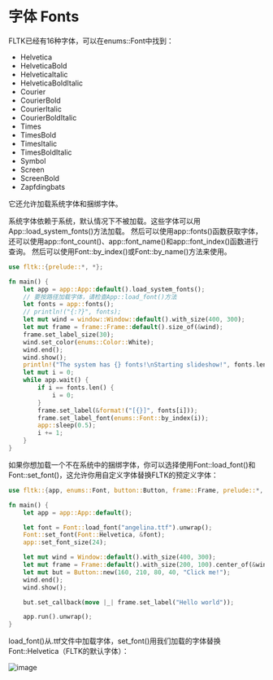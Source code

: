 # 字体 Fonts

FLTK已经有16种字体，可以在enums::Font中找到：
- Helvetica
- HelveticaBold
- HelveticaItalic
- HelveticaBoldItalic
- Courier
- CourierBold
- CourierItalic
- CourierBoldItalic
- Times
- TimesBold
- TimesItalic 
- TimesBoldItalic 
- Symbol 
- Screen 
- ScreenBold 
- Zapfdingbats

它还允许加载系统字体和捆绑字体。

系统字体依赖于系统，默认情况下不被加载。这些字体可以用App::load_system_fonts()方法加载。
然后可以使用app::fonts()函数获取字体，还可以使用app::font_count()、app::font_name()和app::font_index()函数进行查询。
然后可以使用Font::by_index()或Font::by_name()方法来使用。

```rust
use fltk::{prelude::*, *};

fn main() {
    let app = app::App::default().load_system_fonts();
    // 要按路径加载字体，请检查App::load_font()方法
    let fonts = app::fonts();
    // println!("{:?}", fonts);
    let mut wind = window::Window::default().with_size(400, 300);
    let mut frame = frame::Frame::default().size_of(&wind);
    frame.set_label_size(30);
    wind.set_color(enums::Color::White);
    wind.end();
    wind.show();
    println!("The system has {} fonts!\nStarting slideshow!", fonts.len());
    let mut i = 0;
    while app.wait() {
        if i == fonts.len() {
            i = 0;
        }
        frame.set_label(&format!("[{}]", fonts[i]));
        frame.set_label_font(enums::Font::by_index(i));
        app::sleep(0.5);
        i += 1;
    }
}
```

如果你想加载一个不在系统中的捆绑字体，你可以选择使用Font::load_font()和Font::set_font()，这允许你用自定义字体替换FLTK的预定义字体：
```rust
use fltk::{app, enums::Font, button::Button, frame::Frame, prelude::*, window::Window};

fn main() {
    let app = app::App::default();

    let font = Font::load_font("angelina.ttf").unwrap();
    Font::set_font(Font::Helvetica, &font);
    app::set_font_size(24);

    let mut wind = Window::default().with_size(400, 300);
    let mut frame = Frame::default().with_size(200, 100).center_of(&wind);
    let mut but = Button::new(160, 210, 80, 40, "Click me!");
    wind.end();
    wind.show();

    but.set_callback(move |_| frame.set_label("Hello world"));

    app.run().unwrap();
}
```

load_font()从.ttf文件中加载字体，set_font()用我们加载的字体替换Font::Helvetica（FLTK的默认字体）：

![image](https://user-images.githubusercontent.com/37966791/145735197-130f7dd6-a31f-4bc6-a362-90a13493a556.png)